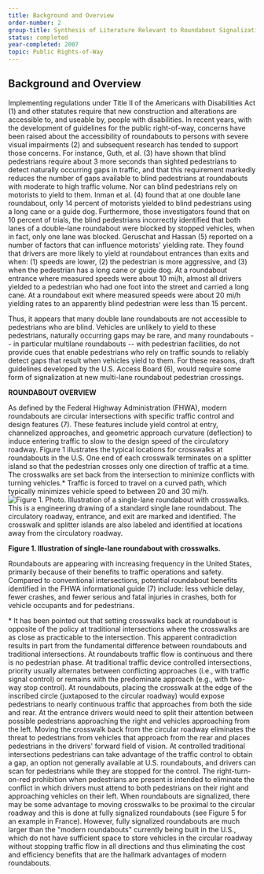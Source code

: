 ```yaml
---
title: Background and Overview
order-number: 2
group-title: Synthesis of Literature Relevant to Roundabout Signalization to Provide Pedestrian Access
status: completed
year-completed: 2007
topic: Public Rights-of-Way
---
```


## Background and Overview

Implementing regulations under Title II of the Americans with Disabilities Act (1) and other statutes require that new construction and alterations are accessible to, and useable by, people with disabilities. In recent years, with the development of guidelines for the public right-of-way, concerns have been raised about the accessibility of roundabouts to persons with severe visual impairments (2) and subsequent research has tended to support those concerns. For instance, Guth, et al. (3) have shown that blind pedestrians require about 3 more seconds than sighted pedestrians to detect naturally occurring gaps in traffic, and that this requirement markedly reduces the number of gaps available to blind pedestrians at roundabouts with moderate to high traffic volume. Nor can blind pedestrians rely on motorists to yield to them. Inman et al. (4) found that at one double lane roundabout, only 14 percent of motorists yielded to blind pedestrians using a long cane or a guide dog. Furthermore, those investigators found that on 10 percent of trials, the blind pedestrians incorrectly identified that both lanes of a double-lane roundabout were blocked by stopped vehicles, when in fact, only one lane was blocked. Geruschat and Hassan (5) reported on a number of factors that can influence motorists' yielding rate. They found that drivers are more likely to yield at roundabout entrances than exits and when: (1) speeds are lower, (2) the pedestrian is more aggressive, and (3) when the pedestrian has a long cane or guide dog. At a roundabout entrance where measured speeds were about 10 mi/h, almost all drivers yielded to a pedestrian who had one foot into the street and carried a long cane. At a roundabout exit where measured speeds were about 20 mi/h yielding rates to an apparently blind pedestrian were less than 15 percent.

Thus, it appears that many double lane roundabouts are not accessible to pedestrians who are blind. Vehicles are unlikely to yield to these pedestrians, naturally occurring gaps may be rare, and many roundabouts -- in particular multilane roundabouts -- with pedestrian facilities, do not provide cues that enable pedestrians who rely on traffic sounds to reliably detect gaps that result when vehicles yield to them. For these reasons, draft guidelines developed by the U.S. Access Board (6), would require some form of signalization at new multi-lane roundabout pedestrian crossings.

**ROUNDABOUT OVERVIEW**

As defined by the Federal Highway Administration (FHWA), modern roundabouts are circular intersections with specific traffic control and design features (7). These features include yield control at entry, channelized approaches, and geometric approach curvature (deflection) to induce entering traffic to slow to the design speed of the circulatory roadway. Figure 1 illustrates the typical locations for crosswalks at roundabouts in the U.S. One end of each crosswalk terminates on a splitter island so that the pedestrian crosses only one direction of traffic at a time. The crosswalks are set back from the intersection to minimize conflicts with turning vehicles.* Traffic is forced to travel on a curved path, which typically minimizes vehicle speed to between 20 and 30 mi/h.\
![Figure 1. Photo.  Illustration of a single-lane roundabout with crosswalks.  This is a engineering drawing of a standard single lane roundabout.  The circulatory roadway, entrance, and exit are marked and identified.  The crosswalk and splitter islands are also labeled and identified at locations away from the circulatory roadway.](https://www.access-board.gov/images/research/rounabout-synthesis/report_clip_image001.gif)

**Figure 1. Illustration of single-lane roundabout with crosswalks.**

Roundabouts are appearing with increasing frequency in the United States, primarily because of their benefits to traffic operations and safety. Compared to conventional intersections, potential roundabout benefits identified in the FHWA informational guide (7) include: less vehicle delay, fewer crashes, and fewer serious and fatal injuries in crashes, both for vehicle occupants and for pedestrians.

* It has been pointed out that setting crosswalks back at roundabout is opposite of the policy at traditional intersections where the crosswalks are as close as practicable to the intersection. This apparent contradiction results in part from the fundamental difference between roundabouts and traditional intersections. At roundabouts traffic flow is continuous and there is no pedestrian phase. At traditional traffic device controlled intersections, priority usually alternates between conflicting approaches (i.e., with traffic signal control) or remains with the predominate approach (e.g., with two-way stop control). At roundabouts, placing the crosswalk at the edge of the inscribed circle (juxtaposed to the circular roadway) would expose pedestrians to nearly continuous traffic that approaches from both the side and rear. At the entrance drivers would need to split their attention between possible pedestrians approaching the right and vehicles approaching from the left. Moving the crosswalk back from the circular roadway eliminates the threat to pedestrians from vehicles that approach from the rear and places pedestrians in the drivers' forward field of vision. At controlled traditional intersections pedestrians can take advantage of the traffic control to obtain a gap, an option not generally available at U.S. roundabouts, and drivers can scan for pedestrians while they are stopped for the control. The right-turn-on-red prohibition when pedestrians are present is intended to eliminate the conflict in which drivers must attend to both pedestrians on their right and approaching vehicles on their left. When roundabouts are signalized, there may be some advantage to moving crosswalks to be proximal to the circular roadway and this is done at fully signalized roundabouts (see Figure 5 for an example in France). However, fully signalized roundabouts are much larger than the "modern roundabouts" currently being built in the U.S., which do not have sufficient space to store vehicles in the circular roadway without stopping traffic flow in all directions and thus eliminating the cost and efficiency benefits that are the hallmark advantages of modern roundabouts.

